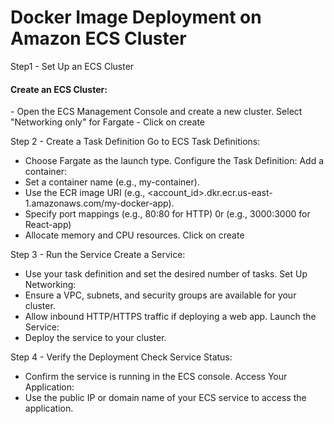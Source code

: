 <h1> Docker Image Deployment on Amazon ECS Cluster </h1>

Step1 - Set Up an ECS Cluster
<h4> Create an ECS Cluster: </h4>
- Open the ECS Management Console and create a new cluster.
Select "Networking only" for Fargate
- Click on create

Step 2 - Create a Task Definition
Go to ECS Task Definitions:
- Choose Fargate as the launch type.
Configure the Task Definition:
Add a container:
- Set a container name (e.g., my-container).
- Use the ECR image URI (e.g., <account_id>.dkr.ecr.us-east-1.amazonaws.com/my-docker-app).
- Specify port mappings (e.g., 80:80 for HTTP) 0r (e.g., 3000:3000 for React-app)
- Allocate memory and CPU resources.
Click on create

Step 3 - Run the Service
Create a Service:
- Use your task definition and set the desired number of tasks.
Set Up Networking:
- Ensure a VPC, subnets, and security groups are available for your cluster.
- Allow inbound HTTP/HTTPS traffic if deploying a web app.
Launch the Service:
- Deploy the service to your cluster.

Step 4 - Verify the Deployment
Check Service Status:
- Confirm the service is running in the ECS console.
Access Your Application:
- Use the public IP or domain name of your ECS service to access the application.

